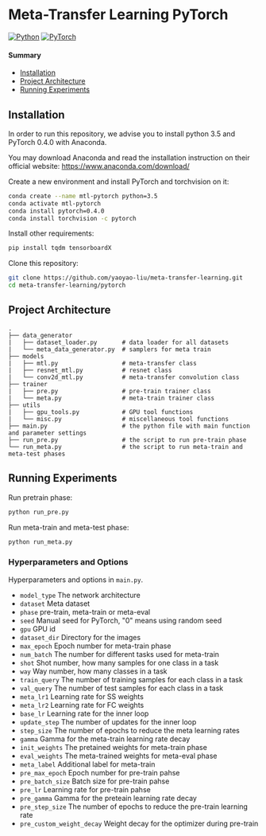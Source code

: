 # Meta-Transfer Learning PyTorch
[![Python](https://img.shields.io/badge/python-3.5-blue.svg)](https://www.python.org/)
[![PyTorch](https://img.shields.io/badge/pytorch-0.4.0-%237732a8)](https://github.com/y2l/meta-transfer-learning/tree/master/pytorch)

#### Summary

* [Installation](#installation)
* [Project Architecture](#project-architecture)
* [Running Experiments](#running-experiments)


## Installation

In order to run this repository, we advise you to install python 3.5 and PyTorch 0.4.0 with Anaconda.

You may download Anaconda and read the installation instruction on their official website:
<https://www.anaconda.com/download/>

Create a new environment and install PyTorch and torchvision on it:

```bash
conda create --name mtl-pytorch python=3.5
conda activate mtl-pytorch
conda install pytorch=0.4.0 
conda install torchvision -c pytorch
```

Install other requirements:
```bash
pip install tqdm tensorboardX
```

Clone this repository:

```bash
git clone https://github.com/yaoyao-liu/meta-transfer-learning.git 
cd meta-transfer-learning/pytorch
```

## Project Architecture

```
.
├── data_generator              
|   ├── dataset_loader.py       # data loader for all datasets
|   └── meta_data_generator.py  # samplers for meta train
├── models                      
|   ├── mtl.py                  # meta-transfer class
|   ├── resnet_mtl.py           # resnet class
|   └── conv2d_mtl.py           # meta-transfer convolution class
├── trainer                     
|   ├── pre.py                  # pre-train trainer class
|   └── meta.py                 # meta-train trainer class
├── utils                       
|   ├── gpu_tools.py            # GPU tool functions
|   └── misc.py                 # miscellaneous tool functions
├── main.py                     # the python file with main function and parameter settings
├── run_pre.py                  # the script to run pre-train phase
└── run_meta.py                 # the script to run meta-train and meta-test phases
```

## Running Experiments

Run pretrain phase:
```bash
python run_pre.py
```
Run meta-train and meta-test phase:
```bash
python run_meta.py
```

### Hyperparameters and Options
Hyperparameters and options in `main.py`.

- `model_type` The network architecture
- `dataset` Meta dataset
- `phase` pre-train, meta-train or meta-eval
- `seed` Manual seed for PyTorch, "0" means using random seed
- `gpu` GPU id
- `dataset_dir` Directory for the images
- `max_epoch` Epoch number for meta-train phase
- `num_batch` The number for different tasks used for meta-train
- `shot` Shot number, how many samples for one class in a task
- `way` Way number, how many classes in a task
- `train_query` The number of training samples for each class in a task 
- `val_query` The number of test samples for each class in a task
- `meta_lr1` Learning rate for SS weights
- `meta_lr2` Learning rate for FC weights
- `base_lr` Learning rate for the inner loop
- `update_step` The number of updates for the inner loop
- `step_size` The number of epochs to reduce the meta learning rates
- `gamma` Gamma for the meta-train learning rate decay
- `init_weights` The pretained weights for meta-train phase
- `eval_weights` The meta-trained weights for meta-eval phase
- `meta_label` Additional label for meta-train
- `pre_max_epoch` Epoch number for pre-train pahse
- `pre_batch_size` Batch size for pre-train pahse
- `pre_lr` Learning rate for pre-train pahse
- `pre_gamma` Gamma for the preteain learning rate decay
- `pre_step_size` The number of epochs to reduce the pre-train learning rate
- `pre_custom_weight_decay` Weight decay for the optimizer during pre-train


